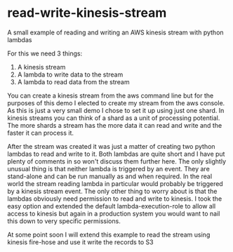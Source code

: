 # read-write-kinesis-stream

A small example of reading and writing  an AWS kinesis stream with python lambdas

For this we need 3 things:

1) A kinesis stream
2) A lambda to write data to the stream
3) A lambda to read data from the stream

You can create a kinesis stream from the aws command line but for the purposes of this demo I elected to create my
stream from the aws console. As this is just a very small demo I chose to set it up using just one shard. In kinesis streams 
you can think of a shard as a unit of processing potential. The more shards a stream has the more data it can read and write
and the faster it can process it. 

After the stream was created it was just a matter of creating two python lambdas to read and write to it. Both lambdas are quite short
and I have put plenty of comments in so won't discuss them further here. The only slightly unusual thing is that neither lambda is triggered 
by an event. They are stand-alone and can be run manually as and when required. In the real world the stream reading lambda in particular would 
probably be triggered by a kinesis stream event. The only other thing to worry about is that the lambdas obviously need permission to read
and write to kinesis. I took the easy option and extended the default lambda-execution-role to allow all access to kinesis but again in
a production system you would want to nail this down to very specific permissions.

At some point soon I will extend this example to read the stream using kinesis fire-hose and use it write the records to S3

